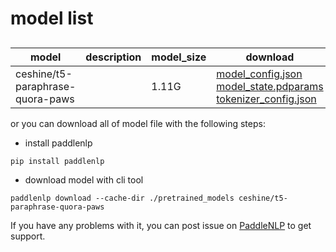 #  model list

##  

| model  | description | model_size  | download         |
| --- | --- | --- | --- |
|ceshine/t5-paraphrase-quora-paws|  | 1.11G | [model_config.json](https://bj.bcebos.com/paddlenlp/models/community/ceshine/t5-paraphrase-quora-paws/model_config.json)<br>[model_state.pdparams](https://bj.bcebos.com/paddlenlp/models/community/ceshine/t5-paraphrase-quora-paws/model_state.pdparams)<br>[tokenizer_config.json](https://bj.bcebos.com/paddlenlp/models/community/ceshine/t5-paraphrase-quora-paws/tokenizer_config.json) |

or you can download all of model file with the following steps:

* install paddlenlp

```shell
pip install paddlenlp
```

* download model with cli tool

```shell
paddlenlp download --cache-dir ./pretrained_models ceshine/t5-paraphrase-quora-paws
```

If you have any problems with it, you can post issue on [PaddleNLP](https://github.com/PaddlePaddle/PaddleNLP) to get support.

